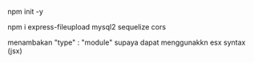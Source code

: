 npm init -y

npm i express-fileupload mysql2 sequelize cors

menambakan "type" : "module" supaya dapat menggunakkn esx syntax (jsx)
